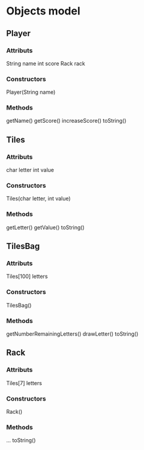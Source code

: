 Objects model
===================================

## Player
### Attributs
String name
int score
Rack rack
### Constructors
Player(String name)
### Methods
getName()
getScore()
increaseScore()
toString()

## Tiles
### Attributs
char letter
int value
### Constructors
Tiles(char letter, int value)
### Methods
getLetter()
getValue()
toString()

## TilesBag
### Attributs
Tiles[100] letters
### Constructors
TilesBag()
### Methods
getNumberRemainingLetters()
drawLetter()
toString()

## Rack
### Attributs
Tiles[7] letters
### Constructors
Rack()
### Methods
...
toString()